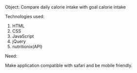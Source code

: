 Object: Compare daily calorie intake with goal calorie intake

Technologies used:

1. HTML
2. CSS
3. JavaScript
4. jQuery
5. nutritionix(API)

Need:

Make application compatible with safari and be mobile friendly. 

